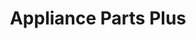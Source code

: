 ---
title: "Appliance Parts Plus"
url: /grand-junction/appliance-parts-plus/
shop: Haushaltsgeräte
---